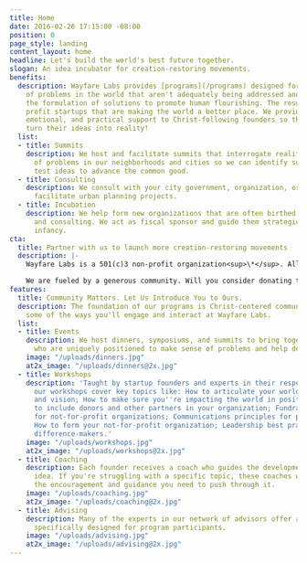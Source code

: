 ```yaml
---
title: Home
date: 2016-02-26 17:15:00 -08:00
position: 0
page_style: landing
content_layout: home
headline: Let's build the world's best future together.
slogan: An idea incubator for creation-restoring movements.
benefits:
  description: Wayfare Labs provides [programs](/programs) designed for making sense
    of problems in the world that aren't adequately being addressed and facilitating
    the formulation of solutions to promote human flourishing. The result--not for
    profit startups that are making the world a better place. We provide spiritual,
    emotional, and practical support to Christ-following founders so that they can
    turn their ideas into reality!
  list:
  - title: Summits
    description: We host and facilitate summits that interrogate reality, making sense
      of problems in our neighborhoods and cities so we can identify solutions and
      test ideas to advance the common good.
  - title: Consulting
    description: We consult with your city government, organization, or church to
      facilitate urban planning projects.
  - title: Incubation
    description: We help form new organizations that are often birthed from summits
      and consulting. We act as fiscal sponsor and guide them strategically in their
      infancy.
cta:
  title: Partner with us to launch more creation-restoring movements
  description: |-
    Wayfare Labs is a 501(c)3 non-profit organization<sup>\*</sup>. All donations are tax deductible.

    We are fueled by a generous community. Will you consider donating to support our work? We appreciate your generosity and partnership!
features:
  title: Community Matters. Let Us Introduce You to Ours.
  description: The foundation of our programs is Christ-centered community. Here are
    some of the ways you'll engage and interact at Wayfare Labs.
  list:
  - title: Events
    description: We host dinners, symposiums, and summits to bring together experts
      who are uniquely positioned to make sense of problems and help define solutions.
    image: "/uploads/dinners.jpg"
    at2x_image: "/uploads/dinners@2x.jpg"
  - title: Workshops
    description: 'Taught by startup founders and experts in their respective fields,
      our workshops cover key topics like: How to articulate your world-changing mission
      and vision; How to make sure you''re impacting the world in positive ways; How
      to include donors and other partners in your organization; Fundraising essentials
      for not-for-profit organizations; Communications principles for problem solving;
      How to form your not-for-profit organization; Leadership best practices for
      difference-makers.'
    image: "/uploads/workshops.jpg"
    at2x_image: "/uploads/workshops@2x.jpg"
  - title: Coaching
    description: Each founder receives a coach who guides the development of their
      idea. If you're struggling with a specific topic, these coaches will give you
      the encouragement and guidance you need to push through it.
    image: "/uploads/coaching.jpg"
    at2x_image: "/uploads/coaching@2x.jpg"
  - title: Advising
    description: Many of the experts in our network of advisors offer advising sessions
      specifically designed for program participants.
    image: "/uploads/advising.jpg"
    at2x_image: "/uploads/advising@2x.jpg"
---
```


